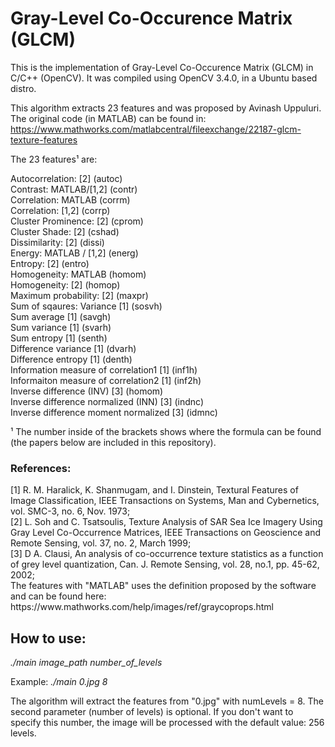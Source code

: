 <h1>Gray-Level Co-Occurence Matrix (GLCM)</h1>
This is the implementation of Gray-Level Co-Occurence Matrix (GLCM) in C/C++ (OpenCV).  It was compiled using OpenCV 3.4.0, in a Ubuntu based distro. <br>

This algorithm extracts 23 features and was proposed by Avinash Uppuluri. The original code (in MATLAB) can be found in:
 https://www.mathworks.com/matlabcentral/fileexchange/22187-glcm-texture-features

The 23 features¹ are:

Autocorrelation: [2]                      				(autoc)<br>
Contrast: MATLAB/[1,2]                    			(contr)<br>
Correlation: MATLAB                       				(corrm)<br>
Correlation: [1,2]                        				(corrp)<br>
Cluster Prominence: [2]                   			(cprom)<br>
Cluster Shade: [2]                       	 			(cshad)<br>
Dissimilarity: [2]                        					(dissi)<br>
Energy: MATLAB / [1,2]                    				(energ)<br>
Entropy: [2]                              					(entro)<br>
Homogeneity: MATLAB                       			(homom)<br>
Homogeneity: [2]                          				(homop)<br>
Maximum probability: [2]                  			(maxpr)<br>
Sum of sqaures: Variance [1]              			(sosvh)<br>
Sum average [1]                           				(savgh)<br>
Sum variance [1]                         			 	(svarh)<br>
Sum entropy [1]                          				(senth)<br>
Difference variance [1]                   				(dvarh)<br>
Difference entropy [1]                    				(denth)<br>
Information measure of correlation1 [1]   	(inf1h)<br>
Informaiton measure of correlation2 [1]   	(inf2h)<br>
Inverse difference (INV) [3]     		        (homom)<br>
Inverse difference normalized (INN) [3]   		(indnc)<br>
Inverse difference moment normalized [3]  	(idmnc)<br>

¹ The number inside of the brackets shows where the formula can be found (the papers below are included in this repository). 

<h3>References:</h3>
[1] R. M. Haralick, K. Shanmugam, and I. Dinstein, Textural Features of Image Classification, IEEE Transactions on Systems, Man and Cybernetics, vol. SMC-3, no. 6, Nov. 1973;<br>
[2] L. Soh and C. Tsatsoulis, Texture Analysis of SAR Sea Ice Imagery Using Gray Level Co-Occurrence Matrices, IEEE Transactions on Geoscience and Remote Sensing, vol. 37, no. 2, March 1999;<br>
[3] D A. Clausi, An analysis of co-occurrence texture statistics as a function of grey level quantization, Can. J. Remote Sensing, vol. 28, no.1, pp. 45-62, 2002;<br>
The features with "MATLAB" uses the definition proposed by the software and can be found here: https://www.mathworks.com/help/images/ref/graycoprops.html 

<h2>How to use:</h2>
<i> ./main image_path number_of_levels </i>

Example: <i> ./main 0.jpg 8 </i>

The algorithm will extract the features from "0.jpg" with numLevels = 8.
The second parameter (number of levels) is optional. If you don't want to specify this number, the image will be processed with the default value: 256 levels.
